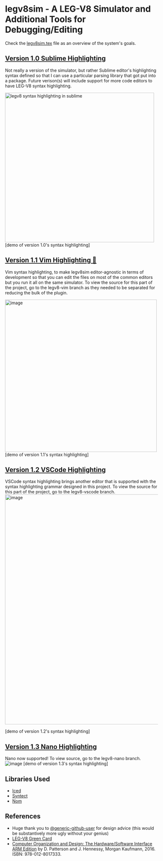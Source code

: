 # legv8sim - A LEG-V8 Simulator and Additional Tools for Debugging/Editing 

Check the [legv8sim.tex](https://github.com/anvitha305/legv8sim/blob/master/legv8sim.tex) file as an overview of the system's goals.

## [Version 1.0 Sublime Highlighting](https://github.com/anvitha305/legv8sim/releases/tag/sublime)
Not really a version of the simulator, but rather Sublime editor's highlighting syntax defined so that I can use a particular parsing library that got put into a package. Future verison(s) will include support for more code editors to have LEG-V8 syntax highlighting.

<img width="491" alt="legv8 syntax highlighting in sublime" src="https://user-images.githubusercontent.com/44482134/213086258-32fa6c3a-bd7b-419b-a254-2064baf17c8c.png">
[demo of version 1.0's syntax highlighting]

## [Version 1.1 Vim Highlighting 🥰](https://github.com/anvitha305/legv8sim/releases/tag/vim)
Vim syntax highlighting, to make legv8sim editor-agnostic in terms of development so that you can edit the files on most of the common editors but you run it all on the same simulator. To view the source for this part of the project, go to the legv8-vim branch as they needed to be separated for reducing the bulk of the plugin.

<img width="500" alt="image" src="https://user-images.githubusercontent.com/44482134/221989709-90eac815-2d9b-4449-98f2-c82d98d3bc87.png">
[demo of version 1.1's syntax highlighting]

## [Version 1.2 VSCode Highlighting](https://github.com/anvitha305/legv8sim/releases/tag/vs-code)
VSCode syntax highlighting brings another editor that is supported with the syntax highlighting grammar designed in this project. To view the source for this part of the project, go to the legv8-vscode branch.
<img width="755" alt="image" src="https://user-images.githubusercontent.com/44482134/221992519-c1748e6d-5b3b-4a74-8752-bb2cf95d8b55.png">

[demo of version 1.2's syntax highlighting]

## [Version 1.3 Nano Highlighting](https://github.com/anvitha305/legv8sim/releases/tag/nano)
Nano now supported! To view source, go to the legv8-nano branch.
![image](https://github.com/anvitha305/legv8sim/assets/44482134/07fb5585-f5ac-45e3-8cf8-42c938e0b189)
[demo of version 1.3's syntax highlighting]

## Libraries Used
- [Iced](https://iced.rs/)
- [Syntect](https://github.com/trishume/syntect)
- [Nom](https://github.com/rust-bakery/nom)

## References
- Huge thank you to [@generic-github-user](https://github.com/generic-github-user) for design advice (this would be substantively more ugly without your genius)
- [LEG-V8 Green Card](https://montcs.bloomu.edu/Information/ARMv8/legv8-green-card.compressed.pdf)
- [Computer Organization and Design: The Hardware/Software Interface ARM Edition](https://g.co/kgs/8cbQrC) by D. Patterson and J. Hennessy, Morgan Kaufmann, 2016. ISBN: 978-012-8017333.
